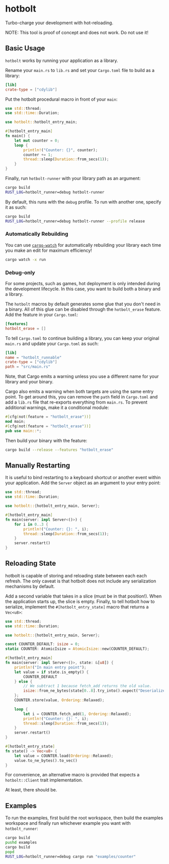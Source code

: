 # hotbolt
Turbo-charge your development with hot-reloading.

NOTE: This tool is proof of concept and does not work. Do not use it!

## Basic Usage
`hotbolt` works by running your application as a library.

Rename your `main.rs` to `lib.rs` and set your `Cargo.toml` file to build as a library:
```toml
[lib]
crate-type = ["cdylib"]
```

Put the hotbolt procedural macro in front of your `main`:
```rust
use std::thread;
use std::time::Duration;

use hotbolt::hotbolt_entry_main;

#[hotbolt_entry_main]
fn main() {
	let mut counter = 0;
	loop {
		println!("Counter: {}", counter);
		counter += 1;
		thread::sleep(Duration::from_secs(1));
	}
}
```

Finally, run `hotbolt-runner` with your library path as an argument:
```bash
cargo build
RUST_LOG=hotbolt_runner=debug hotbolt-runner
```

By default, this runs with the `debug` profile. To run with another one, specify it as such:
```bash
cargo build
RUST_LOG=hotbolt_runner=debug hotbolt-runner --profile release
```

### Automatically Rebuilding
You can use [`cargo-watch`](https://crates.io/crates/cargo-watch) for automatically rebuilding your library each time you make an edit for maximum efficiency!
```bash
cargo watch -x run
```

### Debug-only
For some projects, such as games, hot deployment is only intended during the development lifecycle. In this case, you want to build both a binary and a library.

The `hotbolt` macros by default generates some glue that you don't need in a binary. All of this glue can be disabled through the `hotbolt_erase` feature. Add the feature in your `Cargo.toml`:
```toml
[features]
hotbolt_erase = []
```

To tell `Cargo.toml` to continue building a library, you can keep your original `main.rs` and update your `Cargo.toml` as such:
```toml
[lib]
name = "hotbolt_runnable"
crate-type = ["cdylib"]
path = "src/main.rs"
```

Note, that Cargo emits a warning unless you use a different name for your library and your binary.

Cargo also emits a warning when both targets are using the same entry point. To get around this, you can remove the `path` field in `Cargo.toml` and add a `lib.rs` file that re-exports everything from `main.rs`. To prevent additional warnings, make it a conditional module:
```rust
#[cfg(not(feature = "hotbolt_erase"))]
mod main;
#[cfg(not(feature = "hotbolt_erase"))]
pub use main::*;
```

Then build your binary with the feature:
```bash
cargo build --release --features "hotbolt_erase"
```

## Manually Restarting
It is useful to bind restarting to a keyboard shortcut or another event within your application. Add the `Server` object as an argument to your entry point:
```rust
use std::thread;
use std::time::Duration;

use hotbolt::{hotbolt_entry_main, Server};

#[hotbolt_entry_main]
fn main(server: impl Server<()>) {
	for i in 0..3 {
		println!("Counter: {}: ", i);
		thread::sleep(Duration::from_secs(1));
	}
	server.restart()
}
```

## Reloading State
hotbolt is capable of storing and reloading state between each each refresh. The only caveat is that hotbolt does not include any serialization mechanisms by default.

Add a second variable that takes in a slice (must be in that position!). When the application starts up, the slice is empty. Finally, to tell hotbolt how to serialize, implement the `#[hotbolt_entry_state]` macro that returns a `Vec<u8>`:
```rust
use std::thread;
use std::time::Duration;

use hotbolt::{hotbolt_entry_main, Server};

const COUNTER_DEFAULT: isize = 0;
static COUNTER: AtomicIsize = AtomicIsize::new(COUNTER_DEFAULT);

#[hotbolt_entry_main]
fn main(server: impl Server<()>, state: &[u8]) {
	println!("In main entry point");
	let value = if state.is_empty() {
		COUNTER_DEFAULT
	} else {
		// We subtract 1 because fetch_add returns the old value.
		isize::from_ne_bytes(state[0..8].try_into().expect("Deserialize state")) - 1
	};
	COUNTER.store(value, Ordering::Relaxed);

	loop {
		let i = COUNTER.fetch_add(1, Ordering::Relaxed);
		println!("Counter: {}: ", i);
		thread::sleep(Duration::from_secs(1));
	}
	server.restart()
}

#[hotbolt_entry_state]
fn state() -> Vec<u8> {
	let value = COUNTER.load(Ordering::Relaxed);
	value.to_ne_bytes().to_vec()
}
```

For convenience, an alternative macro is provided that expects a `hotbolt::Client` trait implementation.

At least, there should be.

## Examples
To run the examples, first build the root workspace, then build the examples workspace and finally run whichever example you want with `hotbolt_runner`:
```bash
cargo build
pushd examples
cargo build
popd
RUST_LOG=hotbolt_runner=debug cargo run "examples/counter"
```
